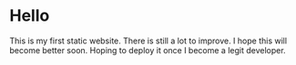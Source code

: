 # Hello
This is my first static website. There is still a lot to improve. I hope this will become better soon. Hoping to deploy it once I become a legit developer.